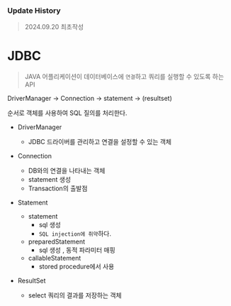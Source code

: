 ### Update History

> 2024.09.20 최초작성

# JDBC

> JAVA 어플리케이션이 데이터베이스에 `연결`하고 쿼리를 실행할 수 있도록 하는 API

DriverManager -> Connection -> statement -> (resultset)

순서로 객체를 사용하여 SQL 질의를 처리한다.

- DriverManager

  - JDBC 드라이버를 관리하고 연결을 설정할 수 있는 객체

- Connection

  - DB와의 연결을 나타내는 객체
  - statement 생성
  - Transaction의 출발점

- Statement

  - statement
    - sql 생성
    - `SQL injection에 취약`하다.
  - preparedStatement
    - sql 생성 , 동적 파라미터 매핑
  - callableStatement
    - stored procedure에서 사용

- ResultSet
  - select 쿼리의 결과를 저장하는 객체
